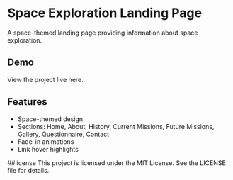 # Space Exploration Landing Page

A space-themed landing page providing information about space exploration.

## Demo
View the project live here.

## Features
- Space-themed design
- Sections: Home, About, History, Current Missions, Future Missions, Gallery, Questionnaire, Contact
- Fade-in animations
- Link hover highlights

##license
This project is licensed under the MIT License. See the LICENSE file for details.
